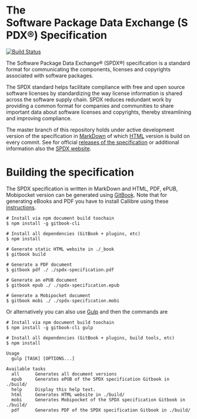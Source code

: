 # The Software Package Data Exchange (SPDX​®​) ​Specification

[![Build Status](https://travis-ci.org/tsteenbe/specification.svg?branch=master)](https://travis-ci.org/tsteenbe/specification)

The Software Package Data Exchange® (SPDX®) specification is a standard format for communicating the components, licenses and copyrights associated with software packages.

The SPDX standard helps facilitate compliance with free and open source software licenses by standardizing the way license information is shared across the software supply chain. SPDX reduces redundant work by providing a common format for companies and communities to share important data about software licenses and copyrights, thereby streamlining and improving compliance.

The master branch of this repository holds under active development version of the specification in [MarkDown](https://github.com/tsteenbe/specification/tree/master/chapters) of which [HTML](https://tsteenbe.github.io/specification/) version is build on every commit. See for official [releases of the specification](https://spdx.org/specifications) or additional information also the [SPDX website](https://spdx.org).

# Building the specification

The SPDX specification is written in MarkDown and HTML, PDF, ePUB, Mobipocket version can be generated using [GitBook](https://www.gitbook.com/).
Note that for generating eBooks and PDF you have to install Callibre using these [instructions](https://toolchain.gitbook.com/ebook.html).

    # Install via npm document build toochain 
    $ npm install -g gitbook-cli
    
    # Install all dependencies (GitBook + plugins, etc)
    $ npm install

    # Generate static HTML website in ./_book
    $ gitbook build

    # Generate a PDF document 
    $ gitbook pdf ./ ./spdx-specification.pdf

    # Generate an ePUB document
    $ gitbook epub ./ ./spdx-specification.epub

    # Generate a Mobipocket document
    $ gitbook mobi ./ ./spdx-specification.mobi

Or alternatively you can also use [Gulp](https://gulpjs.com) and then the commands are

    # Install via npm document build toochain 
    $ npm install -g gitbook-cli gulp
    
    # Install all dependencies (GitBook + plugins, build tools, etc)
    $ npm install

    Usage
      gulp [TASK] [OPTIONS...]

    Available tasks
      all      Generates all document versions
      epub     Generates ePUB of the SPDX specification Gitbook in ./build/
      help     Display this help text.
      html     Generates HTML website in ./build/
      mobi     Generates Mobipocket of the SPDX specification Gitbook in ./build/
      pdf      Generates PDF of the SPDX specification Gitbook in ./build/